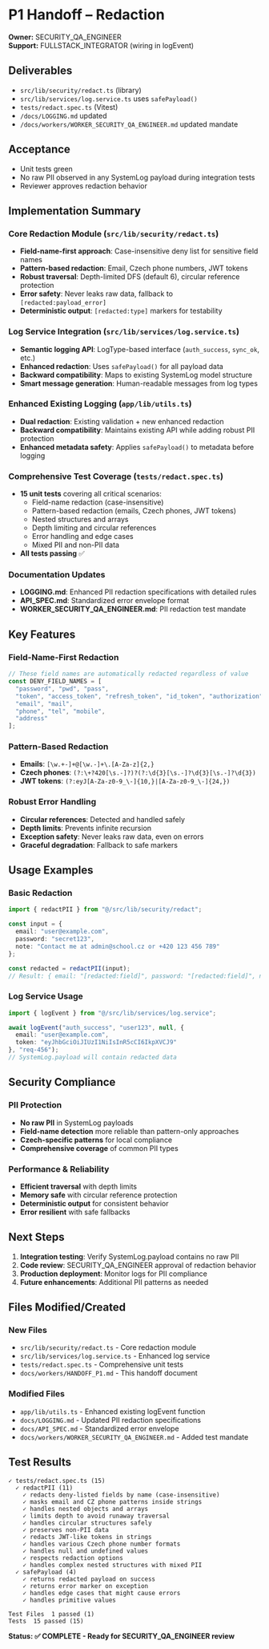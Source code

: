 # P1 Handoff – Redaction

**Owner:** SECURITY_QA_ENGINEER  
**Support:** FULLSTACK_INTEGRATOR (wiring in logEvent)

## Deliverables
- `src/lib/security/redact.ts` (library)
- `src/lib/services/log.service.ts` uses `safePayload()`
- `tests/redact.spec.ts` (Vitest)
- `/docs/LOGGING.md` updated
- `/docs/workers/WORKER_SECURITY_QA_ENGINEER.md` updated mandate

## Acceptance
- Unit tests green
- No raw PII observed in any SystemLog payload during integration tests
- Reviewer approves redaction behavior

## Implementation Summary

### Core Redaction Module (`src/lib/security/redact.ts`)
- **Field-name-first approach**: Case-insensitive deny list for sensitive field names
- **Pattern-based redaction**: Email, Czech phone numbers, JWT tokens
- **Robust traversal**: Depth-limited DFS (default 6), circular reference protection
- **Error safety**: Never leaks raw data, fallback to `[redacted:payload_error]`
- **Deterministic output**: `[redacted:type]` markers for testability

### Log Service Integration (`src/lib/services/log.service.ts`)
- **Semantic logging API**: LogType-based interface (`auth_success`, `sync_ok`, etc.)
- **Enhanced redaction**: Uses `safePayload()` for all payload data
- **Backward compatibility**: Maps to existing SystemLog model structure
- **Smart message generation**: Human-readable messages from log types

### Enhanced Existing Logging (`app/lib/utils.ts`)
- **Dual redaction**: Existing validation + new enhanced redaction
- **Backward compatibility**: Maintains existing API while adding robust PII protection
- **Enhanced metadata safety**: Applies `safePayload()` to metadata before logging

### Comprehensive Test Coverage (`tests/redact.spec.ts`)
- **15 unit tests** covering all critical scenarios:
  - Field-name redaction (case-insensitive)
  - Pattern-based redaction (emails, Czech phones, JWT tokens)
  - Nested structures and arrays
  - Depth limiting and circular references
  - Error handling and edge cases
  - Mixed PII and non-PII data
- **All tests passing** ✅

### Documentation Updates
- **LOGGING.md**: Enhanced PII redaction specifications with detailed rules
- **API_SPEC.md**: Standardized error envelope format
- **WORKER_SECURITY_QA_ENGINEER.md**: PII redaction test mandate

## Key Features

### Field-Name-First Redaction
```typescript
// These field names are automatically redacted regardless of value
const DENY_FIELD_NAMES = [
  "password", "pwd", "pass",
  "token", "access_token", "refresh_token", "id_token", "authorization", "auth", "api_key", "apikey", "secret", "key",
  "email", "mail",
  "phone", "tel", "mobile",
  "address"
];
```

### Pattern-Based Redaction
- **Emails**: `[\w.+-]+@[\w.-]+\.[A-Za-z]{2,}`
- **Czech phones**: `(?:\+?420[\s.-]?)?(?:\d{3}[\s.-]?\d{3}[\s.-]?\d{3})`
- **JWT tokens**: `(?:eyJ[A-Za-z0-9_\-]{10,}|[A-Za-z0-9_\-]{24,})`

### Robust Error Handling
- **Circular references**: Detected and handled safely
- **Depth limits**: Prevents infinite recursion
- **Exception safety**: Never leaks raw data, even on errors
- **Graceful degradation**: Fallback to safe markers

## Usage Examples

### Basic Redaction
```typescript
import { redactPII } from "@/src/lib/security/redact";

const input = {
  email: "user@example.com",
  password: "secret123",
  note: "Contact me at admin@school.cz or +420 123 456 789"
};

const redacted = redactPII(input);
// Result: { email: "[redacted:field]", password: "[redacted:field]", note: "Contact me at [redacted:email] or [redacted:phone]" }
```

### Log Service Usage
```typescript
import { logEvent } from "@/src/lib/services/log.service";

await logEvent("auth_success", "user123", null, {
  email: "user@example.com",
  token: "eyJhbGciOiJIUzI1NiIsInR5cCI6IkpXVCJ9"
}, "req-456");
// SystemLog.payload will contain redacted data
```

## Security Compliance

### PII Protection
- **No raw PII** in SystemLog payloads
- **Field-name detection** more reliable than pattern-only approaches
- **Czech-specific patterns** for local compliance
- **Comprehensive coverage** of common PII types

### Performance & Reliability
- **Efficient traversal** with depth limits
- **Memory safe** with circular reference protection
- **Deterministic output** for consistent behavior
- **Error resilient** with safe fallbacks

## Next Steps

1. **Integration testing**: Verify SystemLog.payload contains no raw PII
2. **Code review**: SECURITY_QA_ENGINEER approval of redaction behavior
3. **Production deployment**: Monitor logs for PII compliance
4. **Future enhancements**: Additional PII patterns as needed

## Files Modified/Created

### New Files
- `src/lib/security/redact.ts` - Core redaction module
- `src/lib/services/log.service.ts` - Enhanced log service
- `tests/redact.spec.ts` - Comprehensive unit tests
- `docs/workers/HANDOFF_P1.md` - This handoff document

### Modified Files
- `app/lib/utils.ts` - Enhanced existing logEvent function
- `docs/LOGGING.md` - Updated PII redaction specifications
- `docs/API_SPEC.md` - Standardized error envelope
- `docs/workers/WORKER_SECURITY_QA_ENGINEER.md` - Added test mandate

## Test Results
```
✓ tests/redact.spec.ts (15)
  ✓ redactPII (11)
    ✓ redacts deny-listed fields by name (case-insensitive)
    ✓ masks email and CZ phone patterns inside strings
    ✓ handles nested objects and arrays
    ✓ limits depth to avoid runaway traversal
    ✓ handles circular structures safely
    ✓ preserves non-PII data
    ✓ redacts JWT-like tokens in strings
    ✓ handles various Czech phone number formats
    ✓ handles null and undefined values
    ✓ respects redaction options
    ✓ handles complex nested structures with mixed PII
  ✓ safePayload (4)
    ✓ returns redacted payload on success
    ✓ returns error marker on exception
    ✓ handles edge cases that might cause errors
    ✓ handles primitive values

Test Files  1 passed (1)
Tests  15 passed (15)
```

**Status: ✅ COMPLETE - Ready for SECURITY_QA_ENGINEER review**
